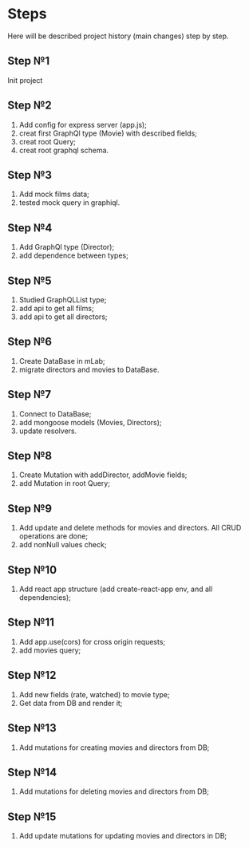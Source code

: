 # Steps
Here will be described project history (main changes) step by step.

## Step №1
Init project

## Step №2
1) Add config for express server (app.js);
2) creat first GraphQl type (Movie) with described fields;
3) creat root Query;
4) creat root graphql schema.

## Step №3
1) Add mock films data;
2) tested mock query in graphiql.

## Step №4
1) Add GraphQl type (Director);
2) add dependence between types;

## Step №5
1) Studied GraphQLList type;
2) add api to get all films;
3) add api to get all directors;

## Step №6
1) Create DataBase in mLab;
2) migrate directors and movies to DataBase.

## Step №7
1) Connect to DataBase;
2) add mongoose models (Movies, Directors);
3) update resolvers.

## Step №8
1) Create Mutation with addDirector, addMovie fields;
2) add Mutation in root Query;

## Step №9
1) Add update and delete methods for movies and directors. All CRUD operations are done;
2) add nonNull values check;

## Step №10
1) Add react app structure (add create-react-app env, and all dependencies);

## Step №11
1) Add app.use(cors) for cross origin requests;
2) add movies query;

## Step №12
1) Add new fields (rate, watched) to movie type;
2) Get data from DB and render it;

## Step №13
1) Add mutations for creating movies and directors from DB;

## Step №14
1) Add mutations for deleting movies and directors from DB;

## Step №15
1) Add update mutations for updating movies and directors in DB;


